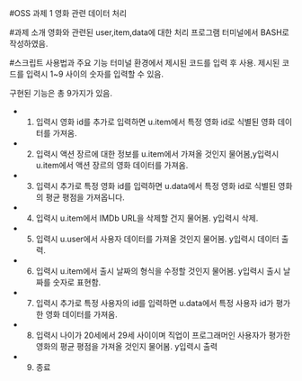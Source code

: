 #OSS 과제 1
영화 관련 데이터 처리


#과제 소개
영화와 관련된 user,item,data에 대한 처리 프로그램
터미널에서 BASH로 작성하였음.

#스크립트 사용법과 주요 기능
터미널 환경에서 제시된 코드를 입력 후 사용.
제시된 코드를 입력시 1~9 사이의 숫자를 입력할 수 있음.

구현된 기능은 총 9가지가 있음.
- 1. 입력시 영화 id를 추가로 입력하면 u.item에서 특정 영화 id로 식별된 영화 데이터를 가져옴.
- 2. 입력시 액션 장르에 대한 정보를 u.item에서 가져올 것인지 물어봄,y입력시 u.item에서 액션 장르의 영화 데이터를 가져옴.
- 3. 입력시 추가로 특정 영화 id를 입력하면 u.data에서 특정 영화 id로 식별된 영화의 평균 평점을 가져옵니다.
- 4. 입력시 u.item에서 IMDb URL을 삭제할 건지 물어봄. y입력시 삭제.
- 5. 입력시 u.user에서 사용자 데이터를 가져올 것인지 물어봄. y입력시 데이터 출력.
- 6. 입력시 u.item에서 출시 날짜의 형식을 수정할 것인지 물어봄. y입력시 출시 날짜를 숫자로 표현함.
- 7. 입력시 추가로 특정 사용자의 id를 입력하면 u.data에서 특정 사용자 id가 평가한 영화 데이터를 가져옴.
- 8. 입력시 나이가 20세에서 29세 사이이며 직업이 프로그래머인 사용자가 평가한 영화의 평균 평점을 가져올 것인지 물어봄. y입력시 출력
- 9. 종료
 

